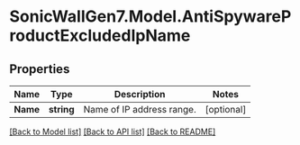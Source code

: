 # SonicWallGen7.Model.AntiSpywareProductExcludedIpName

## Properties

Name | Type | Description | Notes
------------ | ------------- | ------------- | -------------
**Name** | **string** | Name of IP address range. | [optional] 

[[Back to Model list]](../README.md#documentation-for-models) [[Back to API list]](../README.md#documentation-for-api-endpoints) [[Back to README]](../README.md)

